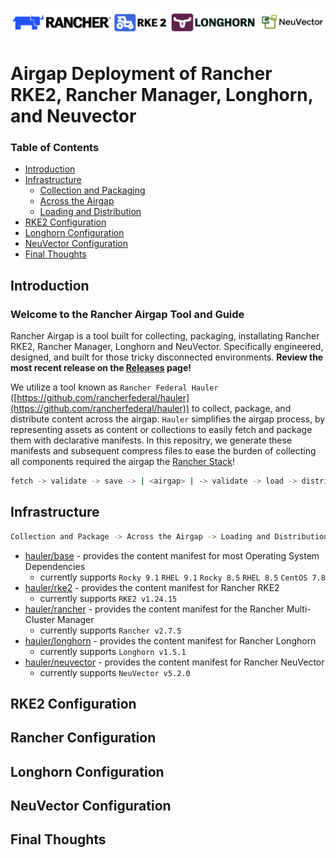 ![rancher-long-banner](/images/rgs-banner-rounded.png)

# Airgap Deployment of Rancher RKE2, Rancher Manager, Longhorn, and Neuvector

### Table of Contents
* [Introduction](#introduction)
* [Infrastructure](#infrastructure)
  * [Collection and Packaging](#collection-and-packaging)
  * [Across the Airgap](#across-the-airgap)
  * [Loading and Distribution](#loading-and-distribution)
* [RKE2 Configuration](#rke2-configuration)
* [Longhorn Configuration](#longhorn-configuration)
* [NeuVector Configuration](#neuvector-configuration)
* [Final Thoughts](#final-thoughts)

## Introduction

### Welcome to the Rancher Airgap Tool and Guide
Rancher Airgap is a tool built for collecting, packaging, installating Rancher RKE2, Rancher Manager, Longhorn and NeuVector. Specifically engineered, designed, and built for those tricky disconnected environments. **Review the most recent release on the [Releases](https://github.com/zackbradys/rancher-airgap/releases) page!**

We utilize a tool known as `Rancher Federal Hauler` ([https://github.com/rancherfederal/hauler](https://github.com/rancherfederal/hauler)) to collect, package, and distribute content across the airgap. `Hauler` simplifies the airgap process, by representing assets as content or collections to easily fetch and package them with declarative manifests. In this repositry, we generate these manifests and subsequent compress files to ease the burden of collecting all components required the airgap the [Rancher Stack](https://ranchergovernment.com/products)!

```bash
fetch -> validate -> save -> | <airgap> | -> validate -> load -> distribute
```

## Infrastructure

```bash
Collection and Package -> Across the Airgap -> Loading and Distribution
```

* [hauler/base](hauler/base/README.md) - provides the content manifest for most Operating System Dependencies
  * currently supports `Rocky 9.1` `RHEL 9.1` `Rocky 8.5` `RHEL 8.5` `CentOS 7.8`
* [hauler/rke2](hauler/rke2/README.md) - provides the content manifest for Rancher RKE2
  * currently supports `RKE2 v1.24.15`
* [hauler/rancher](hauler/rancher/README.md) - provides the content manifest for the Rancher Multi-Cluster Manager
  * currently supports `Rancher v2.7.5`
* [hauler/longhorn](hauler/longhorn/README.md) - provides the content manifest for Rancher Longhorn
  * currently supports `Longhorn v1.5.1`
* [hauler/neuvector](hauler/neuvector/README.md) - provides the content manifest for Rancher NeuVector
  * currently supports `NeuVector v5.2.0`


## RKE2 Configuration


## Rancher Configuration


## Longhorn Configuration


## NeuVector Configuration


## Final Thoughts
